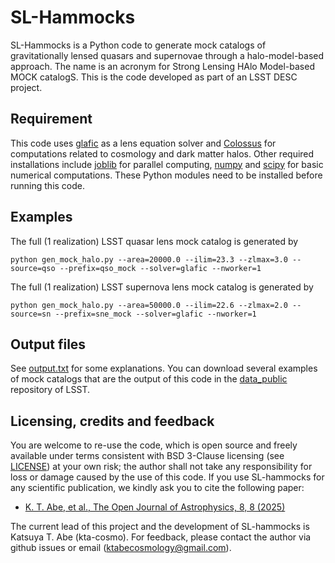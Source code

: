 # SL-Hammocks

SL-Hammocks is a Python code to generate mock catalogs of gravitationally lensed quasars and supernovae through a halo-model-based approach. The name is an acronym for Strong Lensing HAlo Model-based MOCK catalogS. This is the code developed as part of an LSST DESC project.

## Requirement

This code uses [glafic](https://github.com/oguri/glafic2) as a lens equation solver and [Colossus](https://bdiemer.bitbucket.io/colossus/) for computations related to cosmology and dark matter halos. Other required installations include [joblib](https://github.com/joblib/joblib) for parallel computing, [numpy](https://github.com/numpy/numpy) and [scipy](https://github.com/scipy/scipy) for basic numerical computations. These Python modules need to be installed before running this code.


## Examples

The full (1 realization) LSST quasar lens mock catalog is generated by
```
python gen_mock_halo.py --area=20000.0 --ilim=23.3 --zlmax=3.0 --source=qso --prefix=qso_mock --solver=glafic --nworker=1
```
The full (1 realization) LSST supernova lens mock catalog is generated by
```
python gen_mock_halo.py --area=50000.0 --ilim=22.6 --zlmax=2.0 --source=sn --prefix=sne_mock --solver=glafic --nworker=1
```

## Output files

See [output.txt](/result/output.txt) for some explanations. You can download several examples of mock catalogs that are the output of this code in the [data_public](https://github.com/LSST-strong-lensing/data_public/tree/main/SL_hammocks_catalogs) repository of LSST.

## Licensing, credits and feedback
You are welcome to re-use the code, which is open source and freely available under terms consistent with BSD 3-Clause licensing (see [LICENSE](/LICENSE)) at your own risk; the author shall not take any responsibility for loss or damage caused by the use of this code.
If you use SL-hammocks for any scientific publication, we kindly ask you to cite the following paper:

- [K. T. Abe, et al., The Open Journal of Astrophysics, 8, 8 (2025)](https://ui.adsabs.harvard.edu/abs/2025OJAp....8E...8A/abstract) 

The current lead of this project and the development of SL-hammocks is Katsuya T. Abe (kta-cosmo). For feedback, please contact the author via github issues or email (ktabecosmology@gmail.com).
